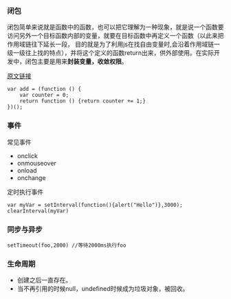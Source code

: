 ### 闭包

闭包简单来说就是函数中的函数，也可以把它理解为一种现象，就是说一个函数要访问另外一个目标函数内部的变量，就要在目标函数中再定义一个函数（以此来把作用域链往下延长一段，
目的就是为了利用js在找自由变量时,会沿着作用域链一级一级往上找的特点），并将这个定义的函数return出来，供外部使用。在实际开发中，闭包主要是用来**封装变量，收敛权限**。

[原文链接](https://blog.csdn.net/lidysun/article/details/88367885)

```
var add = (function () {
    var counter = 0;
    return function () {return counter += 1;}
})();
```

### 事件

常见事件
- onclick
- onmouseover
- onload
- onchange


定时执行事件
```
var myVar = setInterval(function(){alert("Hello")},3000);
clearInterval(myVar)
```

### 同步与异步

```
setTimeout(foo,2000) //等待2000ms执行foo
```

### 生命周期
- 创建之后一直存在。
- 当不再引用的时候null，undefined时候成为垃圾对象，被回收。

